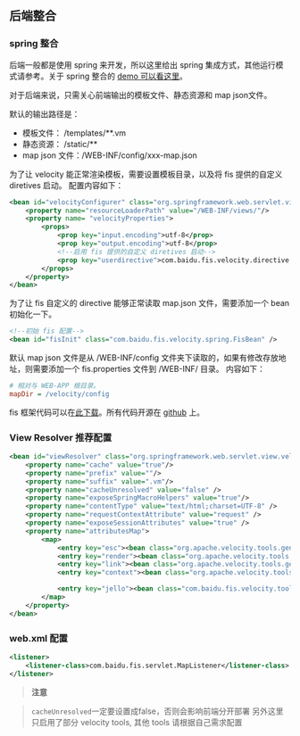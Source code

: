 ## 后端整合

### spring 整合

后端一般都是使用 spring 来开发，所以这里给出 spring 集成方式，其他运行模式请参考。关于 spring 整合的 [demo 可以看这里](https://github.com/fex-team/jello-spring-example)。

对于后端来说，只需关心前端输出的模板文件、静态资源和 map json文件。

默认的输出路径是：

* 模板文件： /templates/**.vm
* 静态资源： /static/**
* map json 文件：/WEB-INF/config/xxx-map.json

为了让 velocity 能正常渲染模板，需要设置模板目录，以及将 fis 提供的自定义 diretives 启动。
配置内容如下：

```xml
<bean id="velocityConfigurer" class="org.springframework.web.servlet.view.velocity.VelocityConfigurer">
    <property name="resourceLoaderPath" value="/WEB-INF/views/"/>
    <property name= "velocityProperties">
        <props>
            <prop key="input.encoding">utf-8</prop>
            <prop key="output.encoding">utf-8</prop>
            <!--启用 fis 提供的自定义 diretives 启动-->
            <prop key="userdirective">com.baidu.fis.velocity.directive.Html, com.baidu.fis.velocity.directive.Head, com.baidu.fis.velocity.directive.Body, com.baidu.fis.velocity.directive.Require, com.baidu.fis.velocity.directive.Script, com.baidu.fis.velocity.directive.Style, com.baidu.fis.velocity.directive.Uri, com.baidu.fis.velocity.directive.Widget, com.baidu.fis.velocity.directive.Block, com.baidu.fis.velocity.directive.Extends</prop>
        </props>
    </property>
</bean>
```

为了让 fis 自定义的 directive 能够正常读取 map.json 文件，需要添加一个 bean 初始化一下。

```xml
<!--初始 fis 配置-->
<bean id="fisInit" class="com.baidu.fis.velocity.spring.FisBean" />
```

默认 map json 文件是从 /WEB-INF/config 文件夹下读取的，如果有修改存放地址，则需要添加一个 fis.properties 文件到 /WEB-INF/ 目录。
内容如下：

```ini
# 相对与 WEB-APP 根目录。
mapDir = /velocity/config
```

fis 框架代码可以在[此下载](https://github.com/fex-team/fis-velocity-tools/releases)。所有代码开源在 [github](https://github.com/fex-team/fis-velocity-tools) 上。

### View Resolver 推荐配置

```xml
<bean id="viewResolver" class="org.springframework.web.servlet.view.velocity.VelocityViewResolver">
    <property name="cache" value="true"/>
    <property name="prefix" value=""/>
    <property name="suffix" value=".vm"/>
    <property name="cacheUnresolved" value="false" />
    <property name="exposeSpringMacroHelpers" value="true"/>
    <property name="contentType" value="text/html;charset=UTF-8" />
    <property name="requestContextAttribute" value="request" />
    <property name="exposeSessionAttributes" value="true" />
    <property name="attributesMap">
        <map>
            <entry key="esc"><bean class="org.apache.velocity.tools.generic.EscapeTool"/></entry>
            <entry key="render"><bean class="org.apache.velocity.tools.generic.RenderTool" /></entry>
            <entry key="link"><bean class="org.apache.velocity.tools.generic.LinkTool" /></entry>
            <entry key="context"><bean class="org.apache.velocity.tools.generic.ContextTool"/></entry>

            <entry key="jello"><bean class="com.baidu.fis.velocity.tools.JelloTool" /> </entry>
        </map>
    </property>
</bean>
```

### web.xml 配置

```xml
<listener>
    <listener-class>com.baidu.fis.servlet.MapListener</listener-class>
</listener>
```

> **注意** 

> `cacheUnresolved`一定要设置成false，否则会影响前端分开部署
> 另外这里只启用了部分 velocity tools, 其他 tools 请根据自己需求配置
